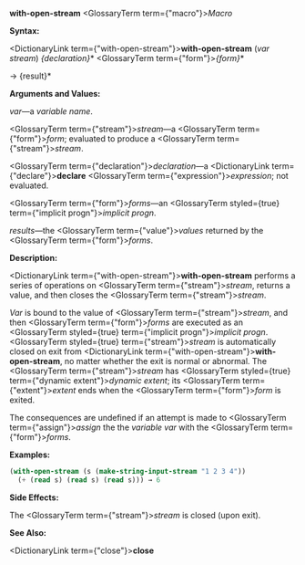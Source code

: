 **with-open-stream** <GlossaryTerm  term={"macro"}><i>Macro</i></GlossaryTerm> 



**Syntax:** 



<DictionaryLink  term={"with-open-stream"}><b>with-open-stream</b></DictionaryLink> (*var stream*) *\{declaration\}*\* <GlossaryTerm  term={"form"}><i>\{form\}</i></GlossaryTerm>\* 



→ \{result\}\* 



**Arguments and Values:** 



*var*—a *variable name*. 



<GlossaryTerm  term={"stream"}><i>stream</i></GlossaryTerm>—a <GlossaryTerm  term={"form"}><i>form</i></GlossaryTerm>; evaluated to produce a <GlossaryTerm  term={"stream"}><i>stream</i></GlossaryTerm>. 



<GlossaryTerm  term={"declaration"}><i>declaration</i></GlossaryTerm>—a <DictionaryLink  term={"declare"}><b>declare</b></DictionaryLink> <GlossaryTerm  term={"expression"}><i>expression</i></GlossaryTerm>; not evaluated. 



<GlossaryTerm  term={"form"}><i>forms</i></GlossaryTerm>—an <GlossaryTerm styled={true} term={"implicit progn"}><i>implicit progn</i></GlossaryTerm>. 



*results*—the <GlossaryTerm  term={"value"}><i>values</i></GlossaryTerm> returned by the <GlossaryTerm  term={"form"}><i>forms</i></GlossaryTerm>. 



**Description:** 



<DictionaryLink  term={"with-open-stream"}><b>with-open-stream</b></DictionaryLink> performs a series of operations on <GlossaryTerm  term={"stream"}><i>stream</i></GlossaryTerm>, returns a value, and then closes the <GlossaryTerm  term={"stream"}><i>stream</i></GlossaryTerm>. 



*Var* is bound to the value of <GlossaryTerm  term={"stream"}><i>stream</i></GlossaryTerm>, and then <GlossaryTerm  term={"form"}><i>forms</i></GlossaryTerm> are executed as an <GlossaryTerm styled={true} term={"implicit progn"}><i>implicit progn</i></GlossaryTerm>. <GlossaryTerm styled={true} term={"stream"}><i>stream</i></GlossaryTerm> is automatically closed on exit from <DictionaryLink  term={"with-open-stream"}><b>with-open-stream</b></DictionaryLink>, no matter whether the exit is normal or abnormal. The <GlossaryTerm  term={"stream"}><i>stream</i></GlossaryTerm> has <GlossaryTerm styled={true} term={"dynamic extent"}><i>dynamic extent</i></GlossaryTerm>; its <GlossaryTerm  term={"extent"}><i>extent</i></GlossaryTerm> ends when the <GlossaryTerm  term={"form"}><i>form</i></GlossaryTerm> is exited. 



The consequences are undefined if an attempt is made to <GlossaryTerm  term={"assign"}><i>assign</i></GlossaryTerm> the the *variable var* with the <GlossaryTerm  term={"form"}><i>forms</i></GlossaryTerm>. 



**Examples:**
```lisp
(with-open-stream (s (make-string-input-stream "1 2 3 4")) 
  (+ (read s) (read s) (read s))) → 6 


```
**Side Effects:** 



The <GlossaryTerm  term={"stream"}><i>stream</i></GlossaryTerm> is closed (upon exit). 



**See Also:** 



<DictionaryLink  term={"close"}><b>close</b></DictionaryLink> 



